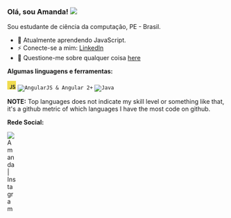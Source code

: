 ### Olá, sou Amanda!   <img width="40px" src="https://media.giphy.com/media/6qFTJz4fDRkdy/giphy.gif" /> 

Sou estudante de ciência da computação, PE - Brasil. 	 
-  🔭  Atualmente aprendendo JavaScript.
-  ⚡  Conecte-se a mim: [LinkedIn](https://www.linkedin.com/in/amanda-laís-757ba9209/) 
-  💬  Questione-me sobre qualquer coisa [here](https://github.com/amndalsr/amndalsr/issues) 

**Algumas linguagens e ferramentas:** 

<code><img title="JS" height="20" 
src="https://raw.githubusercontent.com/voodootikigod/logo.js/master/js.png" alt="JavaScript" ></code> <code><img title="VueJs" height="20" 
title="AngularJS & Angular 2+" height="20" 
src="https://angular.io/assets/images/logos/angular/angular.svg" alt="AngularJS & Angular 2+"></code> <code><img title="Java" height="20" 
src="https://cdn.iconscout.com/icon/free/png-512/java-43-569305.png" alt="Java" ></code> 

**NOTE:** 
Top languages does not indicate my skill level or something like that, it's a github metric of which languages I have the most code on github.

**Rede Social:**

<a href="https://www.instagram.com/amndalsr/"> <img align="left" alt="Amanda | Instagram" width="20px" src="https://upload.wikimedia.org/wikipedia/commons/thumb/a/a5/Instagram_icon.png/768px-Instagram_icon.png" /> </a> 
